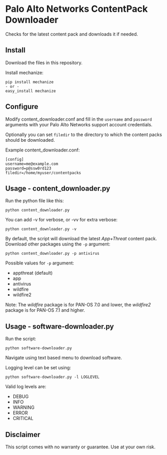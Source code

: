 Palo Alto Networks ContentPack Downloader
=========================================

Checks for the latest content pack and downloads it if needed.

Install
-------

Download the files in this repository.

Install mechanize:

    pip install mechanize
    - or -
    easy_install mechanize

Configure
---------

Modify content_downloader.conf and fill in the ``username`` and
``password`` arguments with your Palo Alto Networks support
account credentials.

Optionally you can set ``filedir`` to the directory to which the
content packs should be downloaded.

Example content_downloader.conf:

    [config]
    username=me@example.com
    password=p@ssw0rd123
    filedir=/home/myuser/contentpacks

Usage - content_downloader.py
-----

Run the python file like this:

    python content_downloader.py

You can add -v for verbose, or -vv for extra verbose:

    python content_downloader.py -v

By default, the script will download the latest *App+Threat* content pack.
Download other packages using the `-p` argument:

    python content_downloader.py -p antivirus

Possible values for `-p` argument:

* appthreat (default)
* app
* antivirus
* wildfire
* wildfire2

Note: The *wildfire* package is for PAN-OS 7.0 and lower, the *wildfire2*
package is for PAN-OS 7.1 and higher.

Usage - software-downloader.py
-----
Run the script: 

    python software-downloader.py

Navigate using text based menu to download software.

Logging level can be set using:

    python software-downloader.py -l LOGLEVEL

Valid log levels are:
* DEBUG
* INFO
* WARNING
* ERROR
* CRITICAL

Disclaimer
----------

This script comes with no warranty or guarantee. Use at your own risk.

